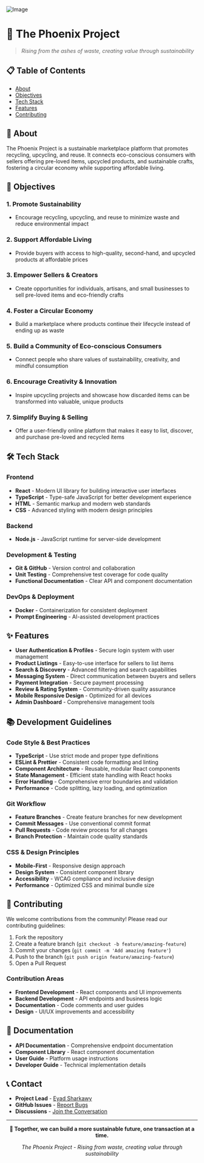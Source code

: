 ![Image](https://github.com/user-attachments/assets/fc8247d1-ee3b-4166-aceb-f2a6c07551df)
# 🚀 The Phoenix Project

> *Rising from the ashes of waste, creating value through sustainability*

## 📋 Table of Contents

- [About](#about)
- [Objectives](#objectives)
- [Tech Stack](#tech-stack)
- [Features](#features)
- [Contributing](#contributing)

## 🌟 About

The Phoenix Project is a sustainable marketplace platform that promotes recycling, upcycling, and reuse. It connects eco-conscious consumers with sellers offering pre-loved items, upcycled products, and sustainable crafts, fostering a circular economy while supporting affordable living.

## 🎯 Objectives

### 1. **Promote Sustainability**
- Encourage recycling, upcycling, and reuse to minimize waste and reduce environmental impact

### 2. **Support Affordable Living**
- Provide buyers with access to high-quality, second-hand, and upcycled products at affordable prices

### 3. **Empower Sellers & Creators**
- Create opportunities for individuals, artisans, and small businesses to sell pre-loved items and eco-friendly crafts

### 4. **Foster a Circular Economy**
- Build a marketplace where products continue their lifecycle instead of ending up as waste

### 5. **Build a Community of Eco-conscious Consumers**
- Connect people who share values of sustainability, creativity, and mindful consumption

### 6. **Encourage Creativity & Innovation**
- Inspire upcycling projects and showcase how discarded items can be transformed into valuable, unique products

### 7. **Simplify Buying & Selling**
- Offer a user-friendly online platform that makes it easy to list, discover, and purchase pre-loved and recycled items

## 🛠️ Tech Stack

### Frontend
- **React** - Modern UI library for building interactive user interfaces
- **TypeScript** - Type-safe JavaScript for better development experience
- **HTML** - Semantic markup and modern web standards
- **CSS** - Advanced styling with modern design principles

### Backend
- **Node.js** - JavaScript runtime for server-side development

### Development & Testing
- **Git & GitHub** - Version control and collaboration
- **Unit Testing** - Comprehensive test coverage for code quality
- **Functional Documentation** - Clear API and component documentation

### DevOps & Deployment
- **Docker** - Containerization for consistent deployment
- **Prompt Engineering** - AI-assisted development practices

## ✨ Features

- **User Authentication & Profiles** - Secure login system with user management
- **Product Listings** - Easy-to-use interface for sellers to list items
- **Search & Discovery** - Advanced filtering and search capabilities
- **Messaging System** - Direct communication between buyers and sellers
- **Payment Integration** - Secure payment processing
- **Review & Rating System** - Community-driven quality assurance
- **Mobile Responsive Design** - Optimized for all devices
- **Admin Dashboard** - Comprehensive management tools

## 📚 Development Guidelines

### Code Style & Best Practices

- **TypeScript** - Use strict mode and proper type definitions
- **ESLint & Prettier** - Consistent code formatting and linting
- **Component Architecture** - Reusable, modular React components
- **State Management** - Efficient state handling with React hooks
- **Error Handling** - Comprehensive error boundaries and validation
- **Performance** - Code splitting, lazy loading, and optimization

### Git Workflow

- **Feature Branches** - Create feature branches for new development
- **Commit Messages** - Use conventional commit format
- **Pull Requests** - Code review process for all changes
- **Branch Protection** - Maintain code quality standards

### CSS & Design Principles

- **Mobile-First** - Responsive design approach
- **Design System** - Consistent component library
- **Accessibility** - WCAG compliance and inclusive design
- **Performance** - Optimized CSS and minimal bundle size

## 🤝 Contributing

We welcome contributions from the community! Please read our contributing guidelines:

1. Fork the repository
2. Create a feature branch (`git checkout -b feature/amazing-feature`)
3. Commit your changes (`git commit -m 'Add amazing feature'`)
4. Push to the branch (`git push origin feature/amazing-feature`)
5. Open a Pull Request

### Contribution Areas
- **Frontend Development** - React components and UI improvements
- **Backend Development** - API endpoints and business logic
- **Documentation** - Code comments and user guides
- **Design** - UI/UX improvements and accessibility

## 📖 Documentation

- **API Documentation** - Comprehensive endpoint documentation
- **Component Library** - React component documentation
- **User Guide** - Platform usage instructions
- **Developer Guide** - Technical implementation details

## 📞 Contact

- **Project Lead** - [Eyad Sharkawy](mailto:thephoenixproject0@gmail.com)
- **GitHub Issues** - [Report Bugs](https://github.com/The-PhoenixProject/the-phoenix-project/issues)
- **Discussions** - [Join the Conversation](https://github.com/your-The-PhoenixProject/the-phoenix-project/discussions)

---

<div align="center">

**🌱 Together, we can build a more sustainable future, one transaction at a time.**

*The Phoenix Project - Rising from waste, creating value through sustainability*

</div> 
